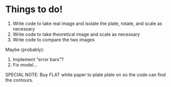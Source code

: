 # Things to do!

1. Write code to take real image and isolate the plate, rotate, and scale as necessary
2. Write code to take theoretical image and scale as necessary
3. Write code to compare the two images

Maybe (probably):

1. Implement "error bars"?
2. Fix model...

SPECIAL NOTE: Buy FLAT white paper to plate plate on so the code can find the contours.